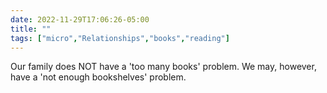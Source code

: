 ---date: 2022-11-29T17:06:26-05:00title: ""tags: ["micro","Relationships","books","reading"]---Our family does NOT have a 'too many books' problem. We may, however, have a 'not enough bookshelves' problem.